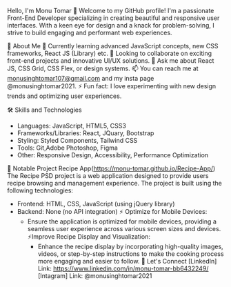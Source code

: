 Hello, I'm Monu Tomar 👋
Welcome to my GitHub profile! I'm a passionate Front-End Developer specializing in creating beautiful and responsive user interfaces.
With a keen eye for design and a knack for problem-solving, I strive to build engaging and performant web experiences.

🚀 About Me
🌱 Currently learning advanced JavaScript concepts, new CSS frameworks, React JS (Library) etc.
👯 Looking to collaborate on exciting front-end projects and innovative UI/UX solutions.
💬 Ask me about React JS, CSS Grid, CSS Flex, or design systems.
📫 You can reach me at monusinghtomar107@gmail.com and my insta page @monusinghtomar2021. 
⚡ Fun fact: I love experimenting with new design trends and optimizing user experiences.

🛠 Skills and Technologies
* Languages: JavaScript, HTML5, CSS3
* Frameworks/Libraries: React, JQuary, Bootstrap
* Styling: Styled Components, Tailwind CSS
* Tools: Git,Adobe Photoshop, Figma
* Other: Responsive Design, Accessibility, Performance Optimization

🌟 Notable Project
Recipe App(https://monu-tomar.github.io/Recipe-App/)
The Recipe PSD project is a web application designed to provide users recipe browsing and management experience.
The project is built using the following technologies:
* Frontend: HTML, CSS, JavaScript (using jQuery library)
* Backend: None (no API integration)
⚡ Optimize for Mobile Devices:
  * Ensure the application is optimized for mobile devices, providing a seamless user experience across various screen sizes and devices.
⚡Improve Recipe Display and Visualization:
    * Enhance the recipe display by incorporating high-quality images, videos, or step-by-step instructions to make the cooking process more engaging and easier to follow.
🤝 Let's Connect
[LinkedIn] Link: https://www.linkedin.com/in/monu-tomar-bb6432249/
[Intagram] Link: @monusinghtomar2021

